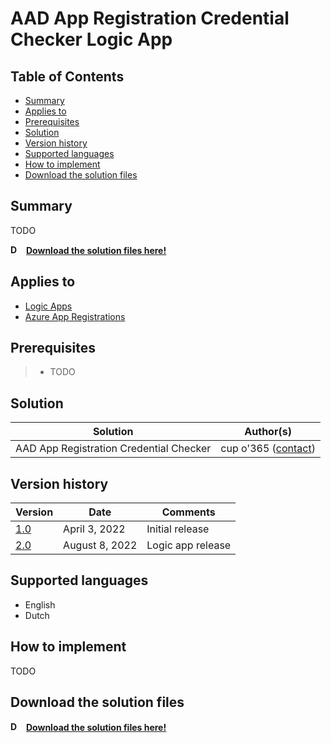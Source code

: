 # AAD App Registration Credential Checker Logic App

## Table of Contents
  - [Summary](#summary)
  - [Applies to](#applies-to)
  - [Prerequisites](#prerequisites)
  - [Solution](#solution)
  - [Version history](#version-history)
  - [Supported languages](#supported-languages)
  - [How to implement](#how-to-implement)
  - [Download the solution files](#download-the-solution-files)

## Summary

TODO

**[<img src="https://external-content.duckduckgo.com/iu/?u=https%3A%2F%2Fwww.iconsdb.com%2Ficons%2Fpreview%2Froyal-blue%2Fdata-transfer-download-xxl.png&f=1&nofb=1" alt="Download the solution files here!" style="width:15px;margin-right:10px;"/>__Download the solution files here!__](https://github.com/cupo365/aad-app-registration-credential-checker/releases/tag/v2.0.0)**

## Applies to

- [Logic Apps](https://docs.microsoft.com/en-us/azure/logic-apps/logic-apps-overview)
- [Azure App Registrations](https://docs.microsoft.com/en-us/azure/active-directory/develop/quickstart-register-app)

## Prerequisites

> - TODO

## Solution

| Solution                                | Author(s)                                     |
| --------------------------------------- | --------------------------------------------- |
| AAD App Registration Credential Checker | cup o'365 ([contact](mailto:info@cupo365.gg)) |

## Version history

| Version                                                                                       | Date           | Comments          |
| --------------------------------------------------------------------------------------------- | -------------- | ----------------- |
| [1.0](https://github.com/cupo365/aad-app-registration-credential-checker/releases/tag/v1.0.0) | April 3, 2022  | Initial release   |
| [2.0](https://github.com/cupo365/aad-app-registration-credential-checker/releases/tag/v2.0.0) | August 8, 2022 | Logic app release |

## Supported languages

- English
- Dutch

## How to implement

TODO

## Download the solution files

**[<img src="https://external-content.duckduckgo.com/iu/?u=https%3A%2F%2Fwww.iconsdb.com%2Ficons%2Fpreview%2Froyal-blue%2Fdata-transfer-download-xxl.png&f=1&nofb=1" alt="Download the solution files here!" style="width:15px;margin-right:10px;"/>__Download the solution files here!__](https://github.com/cupo365/aad-app-registration-credential-checker/releases/tag/v2.0.0)**